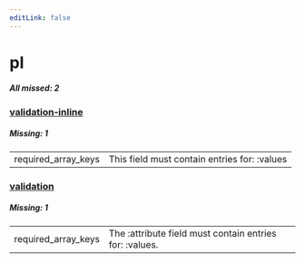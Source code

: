 ```yaml
---
editLink: false
---
```


# pl

##### All missed: 2


### [validation-inline](https://github.com/Laravel-Lang/lang/blob/master/locales/pl/validation-inline.php)

##### Missing: 1

<table >
<tr><td align="left" >
required_array_keys
</td>
<td align="left" >
This field must contain entries for: :values
</td>
</tr>

</table>


### [validation](https://github.com/Laravel-Lang/lang/blob/master/locales/pl/validation.php)

##### Missing: 1

<table >
<tr><td align="left" >
required_array_keys
</td>
<td align="left" >
The :attribute field must contain entries for: :values.
</td>
</tr>

</table>


